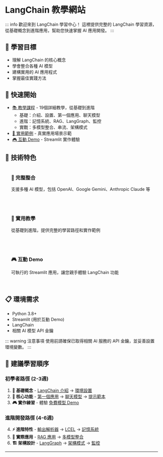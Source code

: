 # LangChain 教學網站

::: info 歡迎來到 LangChain 學習中心！
這裡提供完整的 LangChain 學習資源，從基礎概念到進階應用，幫助您快速掌握 AI 應用開發。
:::

## 🎯 學習目標

- 理解 LangChain 的核心概念
- 學會整合各種 AI 模型
- 建構實用的 AI 應用程式  
- 掌握最佳實踐方法

## 🚀 快速開始
- [📚 教學課程](/tutorials/) - 19個詳細教學，從基礎到進階
  - 基礎：介紹、設置、第一個應用、聊天模型
  - 進階：記憶系統、RAG、LangGraph、監控
  - 實戰：多模型整合、串流、架構模式
- [💼 實用範例](/examples/) - 真實應用場景示範
- [🎮 互動 Demo](/demos/) - Streamlit 實作體驗

## 🔧 技術特色

<div class="features">
<div class="feature">
  <h3>🔗 完整整合</h3>
  <p>支援多種 AI 模型，包括 OpenAI、Google Gemini、Anthropic Claude 等</p>
</div>

<div class="feature">
  <h3>📖 實用教學</h3>
  <p>從基礎到進階，提供完整的學習路徑和實作範例</p>
</div>

<div class="feature">
  <h3>🎮 互動 Demo</h3>
  <p>可執行的 Streamlit 應用，讓您親手體驗 LangChain 功能</p>
</div>
</div>

## 📋 環境需求

- Python 3.8+
- Streamlit (用於互動 Demo)
- LangChain
- 相關 AI 模型 API 金鑰

::: warning 注意事項
使用前請確保已取得相關 AI 服務的 API 金鑰，並妥善設置環境變數。
:::

## 🎯 建議學習順序

### 初學者路徑 (2-3週)
1. **📖 基礎概念** - [LangChain 介紹](/tutorials/introduction) → [環境設置](/tutorials/setup)
2. **🔧 核心功能** - [第一個應用](/tutorials/first-app) → [聊天模型](/tutorials/chat-models) → [提示範本](/tutorials/prompt-template)
3. **🎮 實作練習** - 體驗 [免費模型 Demo](/demos/free-models)

### 進階開發路徑 (4-6週)
4. **⚡ 進階特性** - [輸出解析器](/tutorials/output-parsers) → [LCEL](/tutorials/lcel) → [記憶系統](/tutorials/memory)
5. **🚀 實際應用** - [RAG 應用](/tutorials/rag) → [多模型整合](/tutorials/multiple-llm-generations)
6. **🏗️ 架構設計** - [LangGraph](/tutorials/langgraph) → [架構模式](/tutorials/architecture) → [監控](/tutorials/monitoring)

---

<style>
.features {
  display: grid;
  grid-template-columns: repeat(auto-fit, minmax(300px, 1fr));
  gap: 20px;
  margin: 20px 0;
}

.feature {
  padding: 20px;
  border: 1px solid var(--vp-c-divider);
  border-radius: 8px;
  background: var(--vp-c-bg-soft);
}

.feature h3 {
  margin-top: 0;
  color: var(--vp-c-brand-1);
}
</style>